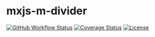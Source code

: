 # mxjs-m-divider

[![GitHub Workflow Status](https://img.shields.io/github/actions/workflow/status/miaoxing/mxjs-m-divider/build.yml?style=flat-square)](https://github.com/miaoxing/mxjs-m-divider/actions)
[![Coverage Status](https://img.shields.io/coveralls/miaoxing/mxjs-m-divider.svg?style=flat-square)](https://coveralls.io/r/miaoxing/mxjs-m-divider)
[![License](http://img.shields.io/badge/license-MIT-brightgreen.svg?style=flat-square)](http://www.opensource.org/licenses/MIT)
